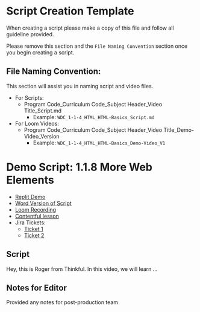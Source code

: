 # Script Creation Template

When creating a script please make a copy of this file and follow all guideline provided.

Please remove this section and the `File Naming Convention` section once you begin creating a script.

## File Naming Convention:

This section will assist you in naming script and video files.

* For Scripts:
  * Program Code_Curriculum Code_Subject Header_Video Title_Script.md
    * Example: `WDC_1-1-4_HTML_HTML-Basics_Script.md`
* For Loom Videos:
  * Program Code_Curriculum Code_Subject Header_Video Title_Demo-Video_Version
    * Example: `WDC_1-1-4_HTML_HTML-Basics_Demo-Video_V1`

# Demo Script: 1.1.8 More Web Elements

* [Replit Demo]()
* [Word Version of Script]()
* [Loom Recording]()
* [Contentful lesson]()
* Jira Tickets:
  * [Ticket 1]()
  * [Ticket 2]()

## Script

Hey, this is Roger from Thinkful. In this video, we will learn ...


## Notes for Editor

Provided any notes for post-production team
